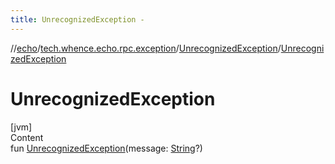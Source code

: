 ```yaml
---
title: UnrecognizedException -
---
```

//[echo](../../index.md)/[tech.whence.echo.rpc.exception](../index.md)/[UnrecognizedException](index.md)/[UnrecognizedException](-unrecognized-exception.md)



# UnrecognizedException  
[jvm]  
Content  
fun [UnrecognizedException](-unrecognized-exception.md)(message: [String](https://kotlinlang.org/api/latest/jvm/stdlib/kotlin/-string/index.html)?)  



